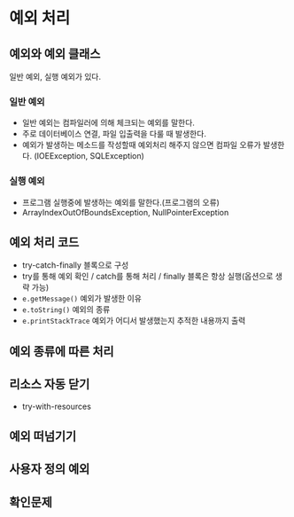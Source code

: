 # 예외 처리

## 예외와 예외 클래스
일반 예외, 실행 예외가 있다.

### 일반 예외
 - 일반 예외는 컴파일러에 의해 체크되는 예외를 말한다.
- 주로 데이터베이스 연결, 파일 입출력을 다룰 때 발생한다. 
- 예외가 발생하는 메소드를 작성할때 예외처리 해주지 않으면 컴파일 오류가 발생한다. (IOEException, SQLException)

### 실행 예외
- 프로그램 실행중에 발생하는 예외를 말한다.(프로그램의 오류)
- ArrayIndexOutOfBoundsException, NullPointerException

## 예외 처리 코드
- try-catch-finally 블록으로 구성
- try를 통해 예외 확인 / catch를 통해 처리 / finally 블록은 항상 실행(옵션으로 생략 가능)
- `e.getMessage()` 예외가 발생한 이유
- `e.toString()` 예외의 종류
- `e.printStackTrace` 예외가 어디서 발생했는지 추적한 내용까지 출력

## 예외 종류에 따른 처리
## 리소스 자동 닫기
- try-with-resources
## 예외 떠넘기기
## 사용자 정의 예외
## 확인문제